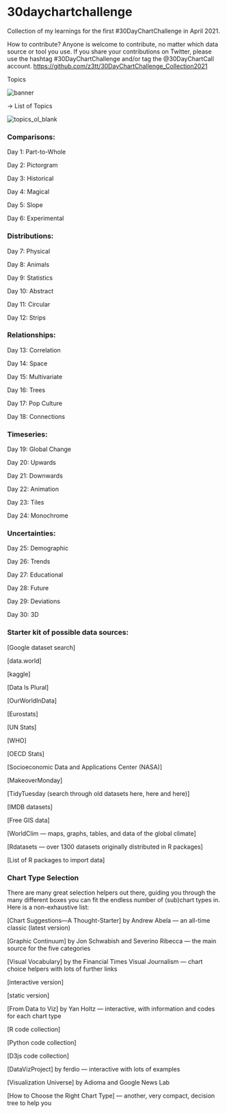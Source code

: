# 30daychartchallenge
Collection of my learnings for the first #30DayChartChallenge in April 2021.

How to contribute?
Anyone is welcome to contribute, no matter which data source or tool you use.
If you share your contributions on Twitter, please use the hashtag #30DayChartChallenge and/or tag the @30DayChartCall account.
https://github.com/z3tt/30DayChartChallenge_Collection2021

Topics

![banner](https://user-images.githubusercontent.com/62923332/145532114-fe5cba9e-00b9-4b85-a7b4-2ae828a990e3.png)



→ List of Topics

![topics_ol_blank](https://user-images.githubusercontent.com/62923332/145532137-7edd23c8-ab10-412c-a37e-191bbea0ddaf.png)



### Comparisons:

Day 1: Part-to-Whole

Day 2: Pictorgram

Day 3: Historical

Day 4: Magical

Day 5: Slope

Day 6: Experimental

### Distributions:

Day 7: Physical

Day 8: Animals

Day 9: Statistics

Day 10: Abstract

Day 11: Circular

Day 12: Strips

### Relationships:

Day 13: Correlation

Day 14: Space

Day 15: Multivariate

Day 16: Trees

Day 17: Pop Culture

Day 18: Connections

### Timeseries:

Day 19: Global Change

Day 20: Upwards

Day 21: Downwards

Day 22: Animation

Day 23: Tiles

Day 24: Monochrome

### Uncertainties:

Day 25: Demographic

Day 26: Trends

Day 27: Educational

Day 28: Future

Day 29: Deviations

Day 30: 3D

### Starter kit of possible data sources:

[Google dataset search]

[data.world]

[kaggle]

[Data Is Plural]

[OurWorldInData]

[Eurostats]

[UN Stats]

[WHO]

[OECD Stats]

[Socioeconomic Data and Applications Center (NASA)]

[MakeoverMonday]

[TidyTuesday (search through old datasets here, here and here)]

[IMDB datasets]

[Free GIS data]

[WorldClim — maps, graphs, tables, and data of the global climate]

[Rdatasets — over 1300 datasets originally distributed in R packages]

[List of R packages to import data]

### Chart Type Selection

There are many great selection helpers out there, guiding you through the many different boxes you can fit the endless number of (sub)chart types in. Here is a non-exhaustive list:

[Chart Suggestions—A Thought-Starter] by Andrew Abela — an all-time classic (latest version)

[Graphic Continuum] by Jon Schwabish and Severino Ribecca — the main source for the five categories

[Visual Vocabulary] by the Financial Times Visual Journalism — chart choice helpers with lots of further links

[interactive version]

[static version]

[From Data to Viz] by Yan Holtz — interactive, with information and codes for each chart type

[R code collection]

[Python code collection]

[D3js code collection]

[DataVizProject] by ferdio — interactive with lots of examples

[Visualization Universe] by Adioma and Google News Lab

[How to Choose the Right Chart Type] — another, very compact, decision tree to help you
